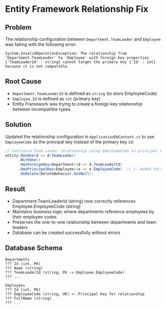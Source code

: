 # Entity Framework Relationship Fix

## Problem
The relationship configuration between `Department.TeamLeader` and `Employee` was failing with the following error:

```
System.InvalidOperationException: The relationship from 'Department.TeamLeader' to 'Employee' with foreign key properties {'TeamLeaderId' : string} cannot target the primary key {'Id' : int} because it is not compatible.
```

## Root Cause
- `Department.TeamLeaderId` is defined as `string` (to store EmployeeCode)  
- `Employee.Id` is defined as `int` (primary key)
- Entity Framework was trying to create a foreign key relationship between incompatible types

## Solution
Updated the relationship configuration in `ApplicationDbContext.cs` to use `EmployeeCode` as the principal key instead of the primary key `Id`:

```csharp
// Configure Team Leader relationship using EmployeeCode as principal key
entity.HasOne(d => d.TeamLeader)
      .WithOne()
      .HasForeignKey<Department>(d => d.TeamLeaderId)
      .HasPrincipalKey<Employee>(e => e.EmployeeCode)  // <- Added this line
      .OnDelete(DeleteBehavior.SetNull);
```

## Result
- Department.TeamLeaderId (string) now correctly references Employee.EmployeeCode (string)
- Maintains business logic where departments reference employees by their employee codes
- Preserves the one-to-one relationship between departments and team leaders
- Database can be created successfully without errors

## Database Schema
```
Departments
??? Id (int, PK)
??? Name (string)
??? TeamLeaderId (string, FK -> Employee.EmployeeCode)
??? ...

Employees  
??? Id (int, PK)
??? EmployeeCode (string, UK) <- Principal Key for relationship
??? FullName (string)
??? ...
```